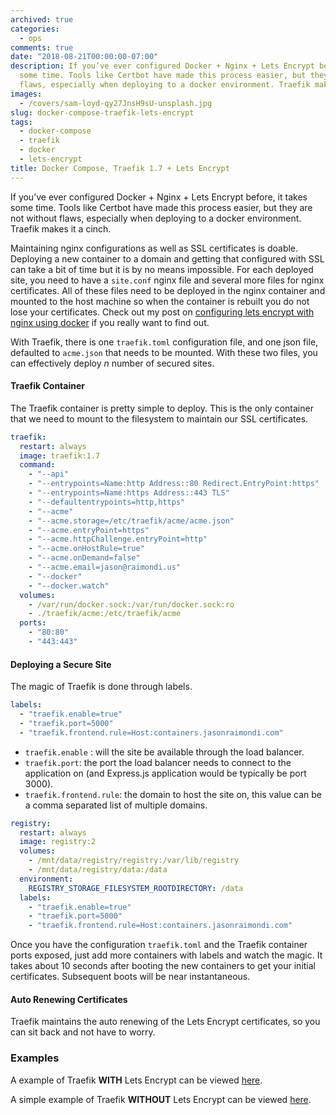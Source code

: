 ```yaml
---
archived: true
categories:
  - ops
comments: true
date: "2018-08-21T00:00:00-07:00"
description: If you’ve ever configured Docker + Nginx + Lets Encrypt before, it takes
  some time. Tools like Certbot have made this process easier, but they are not without
  flaws, especially when deploying to a docker environment. Traefik makes it a cinch.
images:
  - /covers/sam-loyd-qy27JnsH9sU-unsplash.jpg
slug: docker-compose-traefik-lets-encrypt
tags:
  - docker-compose
  - traefik
  - docker
  - lets-encrypt
title: Docker Compose, Traefik 1.7 + Lets Encrypt
---
```


If you’ve ever configured Docker + Nginx + Lets Encrypt before, it takes some time. Tools like Certbot have made this process easier, but they are not without flaws, especially when deploying to a docker environment. Traefik makes it a cinch.

Maintaining nginx configurations as well as SSL certificates is doable. Deploying a new container to a domain and getting that configured with SSL can take a bit of time but it is by no means impossible. For each deployed site, you need to have a `site.conf` nginx file and several more files for nginx certificates. All of these files need to be deployed in the nginx container and mounted to the host machine so when the container is rebuilt you do not lose your certificates. Check out my post on [configuring lets encrypt with nginx using docker](./2017-08-22-configure-ssl-lets-encrypt-nginx-docker.md) if you really want to find out.

With Traefik, there is one `traefik.toml` configuration file, and one json file, defaulted to `acme.json` that needs to be mounted. With these two files, you can effectively deploy _n_ number of secured sites.

#### Traefik Container

The Traefik container is pretty simple to deploy. This is the only container that we need to mount to the filesystem to maintain our SSL certificates.

```yml
traefik:
  restart: always
  image: traefik:1.7
  command:
    - "--api"
    - "--entrypoints=Name:http Address::80 Redirect.EntryPoint:https"
    - "--entrypoints=Name:https Address::443 TLS"
    - "--defaultentrypoints=http,https"
    - "--acme"
    - "--acme.storage=/etc/traefik/acme/acme.json"
    - "--acme.entryPoint=https"
    - "--acme.httpChallenge.entryPoint=http"
    - "--acme.onHostRule=true"
    - "--acme.onDemand=false"
    - "--acme.email=jason@raimondi.us"
    - "--docker"
    - "--docker.watch"
  volumes:
    - /var/run/docker.sock:/var/run/docker.sock:ro
    - ./traefik/acme:/etc/traefik/acme
  ports:
    - "80:80"
    - "443:443"
```

#### Deploying a Secure Site

The magic of Traefik is done through labels.

```yml
labels:
  - "traefik.enable=true"
  - "traefik.port=5000"
  - "traefik.frontend.rule=Host:containers.jasonraimondi.com"
```

- `traefik.enable` : will the site be available through the load balancer.
- `traefik.port`: the port the load balancer needs to connect to the application on (and Express.js application would be typically be port 3000).
- `traefik.frontend.rule`: the domain to host the site on, this value can be a comma separated list of multiple domains.

```yml
registry:
  restart: always
  image: registry:2
  volumes:
    - /mnt/data/registry/registry:/var/lib/registry
    - /mnt/data/registry/data:/data
  environment:
    REGISTRY_STORAGE_FILESYSTEM_ROOTDIRECTORY: /data
  labels:
    - "traefik.enable=true"
    - "traefik.port=5000"
    - "traefik.frontend.rule=Host:containers.jasonraimondi.com"
```

Once you have the configuration `traefik.toml` and the Traefik container ports exposed, just add more containers with labels and watch the magic. It takes about 10 seconds after booting the new containers to get your initial certificates. Subsequent boots will be near instantaneous.

#### Auto Renewing Certificates

Traefik maintains the auto renewing of the Lets Encrypt certificates, so you can sit back and not have to worry.

### Examples

A example of Traefik **WITH** Lets Encrypt can be viewed [here](https://github.com/jasonraimondi/docker-compose-traefik-example/tree/master/lets-encrypt-example).

A simple example of Traefik **WITHOUT** Lets Encrypt can be viewed [here](https://github.com/jasonraimondi/docker-compose-traefik-example/tree/master/simple-example).
